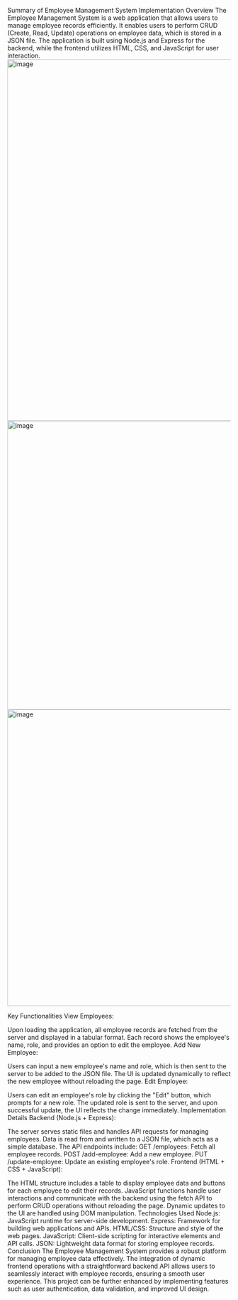 

Summary of Employee Management System Implementation
Overview
The Employee Management System is a web application that allows users to manage employee records efficiently. It enables users to perform CRUD (Create, Read, Update) operations on employee data, which is stored in a JSON file. The application is built using Node.js and Express for the backend, while the frontend utilizes HTML, CSS, and JavaScript for user interaction.
<br>
<img width="814" alt="image" src="https://github.com/user-attachments/assets/817a1c36-e595-4936-875c-3110907a7250"><br>
<img width="650" alt="image" src="https://github.com/user-attachments/assets/adf488c8-7423-418a-9ad1-115636dda8ce"> <br>
<img width="667" alt="image" src="https://github.com/user-attachments/assets/0316484d-b149-484f-b6d4-b26763f71f35">

Key Functionalities
View Employees:

Upon loading the application, all employee records are fetched from the server and displayed in a tabular format.
Each record shows the employee's name, role, and provides an option to edit the employee.
Add New Employee:

Users can input a new employee's name and role, which is then sent to the server to be added to the JSON file.
The UI is updated dynamically to reflect the new employee without reloading the page.
Edit Employee:

Users can edit an employee's role by clicking the "Edit" button, which prompts for a new role.
The updated role is sent to the server, and upon successful update, the UI reflects the change immediately.
Implementation Details
Backend (Node.js + Express):

The server serves static files and handles API requests for managing employees.
Data is read from and written to a JSON file, which acts as a simple database.
The API endpoints include:
GET /employees: Fetch all employee records.
POST /add-employee: Add a new employee.
PUT /update-employee: Update an existing employee's role.
Frontend (HTML + CSS + JavaScript):

The HTML structure includes a table to display employee data and buttons for each employee to edit their records.
JavaScript functions handle user interactions and communicate with the backend using the fetch API to perform CRUD operations without reloading the page.
Dynamic updates to the UI are handled using DOM manipulation.
Technologies Used
Node.js: JavaScript runtime for server-side development.
Express: Framework for building web applications and APIs.
HTML/CSS: Structure and style of the web pages.
JavaScript: Client-side scripting for interactive elements and API calls.
JSON: Lightweight data format for storing employee records.
Conclusion
The Employee Management System provides a robust platform for managing employee data effectively. The integration of dynamic frontend operations with a straightforward backend API allows users to seamlessly interact with employee records, ensuring a smooth user experience. This project can be further enhanced by implementing features such as user authentication, data validation, and improved UI design.



